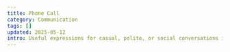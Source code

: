 ```yaml
---
title: Phone Call
category: Communication
tags: []
updated: 2025-05-12
intro: Useful expressions for casual, polite, or social conversations in daily life.
---
```


